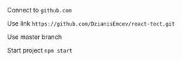 Connect to `github.com`

Use link `https://github.com/DzianisEmcev/react-tect.git`

Use master branch 

Start project `npm start`